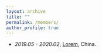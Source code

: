 ```yaml
---
layout: archive
title: ""
permalink: /members/
author_profile: true
---
```


- *2019.05 - 2020.02*, [Lorem](https://github.com/), China.